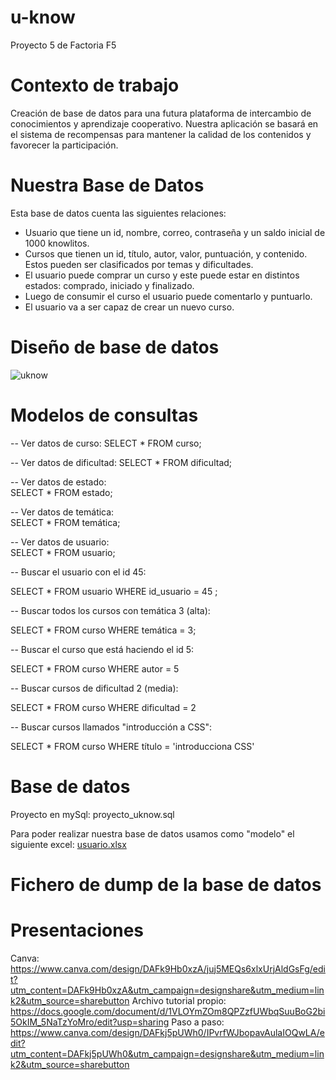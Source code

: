 # u-know
Proyecto 5 de Factoria F5

# Contexto de trabajo
Creación de base de datos para una futura plataforma de intercambio de conocimientos y aprendizaje cooperativo. Nuestra aplicación se basará en el sistema de recompensas para mantener la calidad de los contenidos y favorecer la participación.

# Nuestra Base de Datos
Esta base de datos cuenta las siguientes relaciones: 
- Usuario que tiene un id, nombre, correo, contraseña y un saldo inicial de 1000 knowlitos.
- Cursos que tienen un id, título, autor, valor, puntuación, y contenido. Estos pueden ser clasificados por temas y dificultades. 
- El usuario puede comprar un curso y este puede estar en distintos estados: comprado, iniciado y finalizado. 
- Luego de consumir el curso el usuario puede comentarlo y puntuarlo. 
- El usuario va a ser capaz de crear un nuevo curso. 

# Diseño de base de datos
![uknow](https://github.com/EvangeRodriguez/u-know/assets/131253299/a50e3d89-e6f7-492a-8a4b-f121b1ac6232)

# Modelos de consultas 
-- Ver datos de curso: 
SELECT * FROM curso;

-- Ver datos de dificultad: 
SELECT * FROM dificultad;

-- Ver datos de estado:  
 SELECT * FROM estado;

-- Ver datos de temática:  
SELECT * FROM temática;

-- Ver datos de usuario:  
 SELECT * FROM usuario;

-- Buscar el usuario con el id 45:

SELECT * FROM usuario WHERE id_usuario = 45 ; 

-- Buscar todos los cursos con temática 3 (alta):

SELECT * FROM curso WHERE temática = 3; 

-- Buscar el curso que está haciendo el id 5:

SELECT * FROM curso WHERE autor = 5

-- Buscar cursos de dificultad 2 (media):

SELECT * FROM curso WHERE dificultad = 2

-- Buscar cursos llamados "introducción a CSS":

SELECT * FROM curso WHERE título = 'introducciona CSS'

# Base de datos
Proyecto en mySql: proyecto_uknow.sql

Para poder realizar nuestra base de datos usamos como "modelo" el siguiente excel: 
[usuario.xlsx](https://github.com/EvangeRodriguez/u-know/files/11652258/usuario.xlsx)

# Fichero de dump de la base de datos
# Presentaciones
Canva: https://www.canva.com/design/DAFk9Hb0xzA/juj5MEQs6xlxUrjAldGsFg/edit?utm_content=DAFk9Hb0xzA&utm_campaign=designshare&utm_medium=link2&utm_source=sharebutton
Archivo tutorial propio: https://docs.google.com/document/d/1VLOYmZOm8QPZzfUWbqSuuBoG2bi5OkIM_5NaTzYoMro/edit?usp=sharing
Paso a paso: https://www.canva.com/design/DAFkj5pUWh0/IPvrfWJbopavAulaIOQwLA/edit?utm_content=DAFkj5pUWh0&utm_campaign=designshare&utm_medium=link2&utm_source=sharebutton


